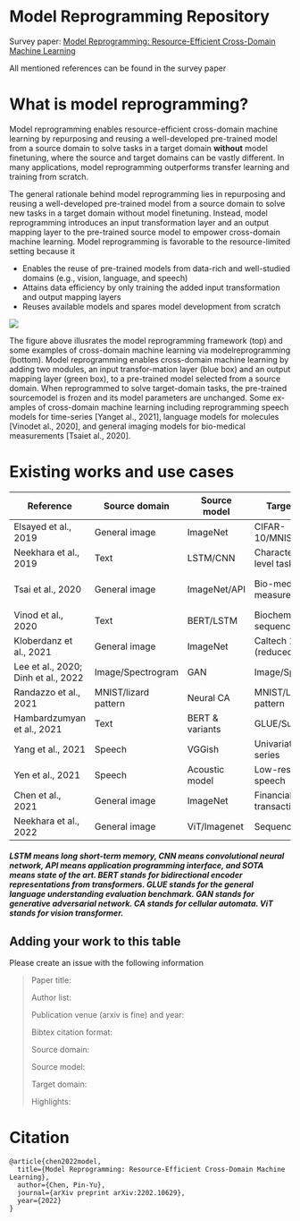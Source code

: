 # Model Reprogramming Repository

Survey paper: [Model Reprogramming: Resource-Efficient Cross-Domain Machine Learning](https://arxiv.org/abs/2202.10629)

All mentioned references can be found in the survey paper

# What is model reprogramming? 
Model reprogramming enables resource-efficient cross-domain machine learning by repurposing and reusing a well-developed pre-trained model from a source domain to solve tasks in a target domain **without** model finetuning, where the source and target domains can be vastly different. In many applications, model reprogramming outperforms transfer learning and training from scratch.

The general rationale behind model reprogramming lies in repurposing and reusing a well-developed pre-trained model from a source domain to solve new tasks in a target domain without model finetuning. Instead, model reprogramming introduces an input transformation layer and an output mapping layer to the pre-trained source model to empower cross-domain machine learning. Model reprogramming is favorable to the resource-limited setting because it 
* Enables the reuse of pre-trained models from data-rich and well-studied domains (e.g., vision, language, and speech)
* Attains data efficiency by only training the added input transformation and output mapping layers
* Reuses available models and spares model development from scratch

![](https://i.imgur.com/KURlKKq.png)

The figure above illusrates the model reprogramming framework (top) and  some  examples  of  cross-domain  machine  learning  via  modelreprogramming  (bottom).    Model  reprogramming  enables  cross-domain machine learning by adding two modules, an input transfor-mation layer (blue box) and an output mapping layer (green box), to a pre-trained model selected from a source domain.   When reprogrammed  to  solve  target-domain  tasks,  the  pre-trained  sourcemodel is frozen and its model parameters are unchanged. Some ex-amples of cross-domain machine learning including reprogramming speech models for time-series [Yanget al., 2021], language models for molecules [Vinodet al., 2020], and general imaging models for bio-medical measurements [Tsaiet al., 2020].

# Existing works and use cases 



| Reference                                    | Source domain        | Source model   | Target domain                 | Highlights                            |
|----------------------------------------------|----------------------|----------------|-------------------------------|---------------------------------------|
| Elsayed et al., 2019                | General image        | ImageNet       | CIFAR-10/MNIST/counting       | first work; mediocre accuracy         |
| Neekhara et al., 2019               | Text                 | LSTM/CNN       | Character/Word level tasks    | context-based vocabulary mapping      |
| Tsai et al., 2020                     | General image        | ImageNet/API   | Bio-medical measurement/image | black-box reprogramming; new SOTA     |
| Vinod et al., 2020                | Text                 | BERT/LSTM      | Biochemical sequence          | vocabulary embedding mapping          |
| Kloberdanz et al., 2021              | General image        | ImageNet       | Caltech 101/256 (reduced)     | trainable input \&                     output layers                        |
| Lee et al., 2020; Dinh et al., 2022 | Image/Spectrogram    | GAN            | Image/Spectrogram             | reprogram GAN to conditional GAN      |
| Randazzo et al., 2021              | MNIST/lizard pattern | Neural CA      | MNIST/Lizard pattern          | stable out-of-training configurations |
| Hambardzumyan et al., 2021                | Text                 | BERT \&         variants                      | GLUE/SuperGLUE                        | trainable tokens and data efficiency |
| Yang et al., 2021                | Speech               | VGGish         | Univariate time series        | new/same SOTA on 19/30 datasets       |
| Yen et al., 2021                         | Speech               | Acoustic model | Low-resource speech           | new SOTA; reprogramming+finetuning    |
| Chen et al., 2021                  | General image        | ImageNet       | Financial transaction         | overlay image and transaction feature |
| Neekhara et al., 2022                     | General image        | ViT/Imagenet   | Sequence                      | text sentences and DNA sequences      |


##### LSTM means long short-term memory, CNN means convolutional neural network, API means application programming interface, and SOTA means state of the art. BERT stands for bidirectional encoder representations from transformers. GLUE stands for the general language understanding evaluation benchmark. GAN stands for generative adversarial network. CA stands for cellular automata. ViT stands for vision transformer. 

## Adding your work to this table
Please create an issue with the following information
> Paper title:
> 
> Author list:
> 
> Publication venue (arxiv is fine) and year:
> 
> Bibtex citation format:
> 
> Source domain:
> 
> Source model:
> 
> Target domain:
> 
> Highlights:

# Citation

```
@article{chen2022model,
  title={Model Reprogramming: Resource-Efficient Cross-Domain Machine Learning},
  author={Chen, Pin-Yu},
  journal={arXiv preprint arXiv:2202.10629},
  year={2022}
}
```


